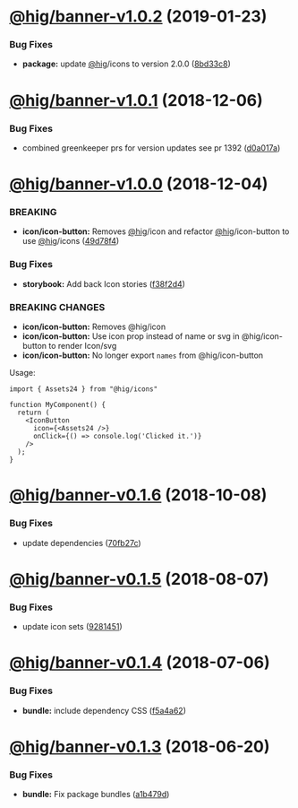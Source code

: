 # [@hig/banner-v1.0.2](https://github.com/Autodesk/hig/compare/@hig/banner@1.0.1...@hig/banner@1.0.2) (2019-01-23)


### Bug Fixes

* **package:** update [@hig](https://github.com/hig)/icons to version 2.0.0 ([8bd33c8](https://github.com/Autodesk/hig/commit/8bd33c8))

# [@hig/banner-v1.0.1](https://github.com/Autodesk/hig/compare/@hig/banner@1.0.0...@hig/banner@1.0.1) (2018-12-06)


### Bug Fixes

* combined greenkeeper prs for version updates see pr 1392 ([d0a017a](https://github.com/Autodesk/hig/commit/d0a017a))

# [@hig/banner-v1.0.0](https://github.com/Autodesk/hig/compare/@hig/banner@0.1.6...@hig/banner@1.0.0) (2018-12-04)


### BREAKING

* **icon/icon-button:** Removes [@hig](https://github.com/hig)/icon and refactor [@hig](https://github.com/hig)/icon-button to use [@hig](https://github.com/hig)/icons ([49d78f4](https://github.com/Autodesk/hig/commit/49d78f4))


### Bug Fixes

* **storybook:** Add back Icon stories ([f38f2d4](https://github.com/Autodesk/hig/commit/f38f2d4))


### BREAKING CHANGES

* **icon/icon-button:** Removes @hig/icon
* **icon/icon-button:** Use icon prop instead of name or svg in @hig/icon-button to render Icon/svg
* **icon/icon-button:** No longer export `names` from @hig/icon-button

Usage:
```
import { Assets24 } from "@hig/icons"

function MyComponent() {
  return (
    <IconButton
      icon={<Assets24 />}
      onClick={() => console.log('Clicked it.')}
    />
  );
}
```

# [@hig/banner-v0.1.6](https://github.com/Autodesk/hig/compare/@hig/banner@0.1.5...@hig/banner@0.1.6) (2018-10-08)


### Bug Fixes

* update dependencies ([70fb27c](https://github.com/Autodesk/hig/commit/70fb27c))

# [@hig/banner-v0.1.5](https://github.com/Autodesk/hig/compare/@hig/banner@0.1.4...@hig/banner@0.1.5) (2018-08-07)


### Bug Fixes

* update icon sets ([9281451](https://github.com/Autodesk/hig/commit/9281451))

<a name="@hig/banner-v0.1.4"></a>
# [@hig/banner-v0.1.4](https://github.com/Autodesk/hig/compare/@hig/banner@0.1.3...@hig/banner@0.1.4) (2018-07-06)


### Bug Fixes

* **bundle:** include dependency CSS ([f5a4a62](https://github.com/Autodesk/hig/commit/f5a4a62))

<a name="@hig/banner-v0.1.3"></a>
# [@hig/banner-v0.1.3](https://github.com/Autodesk/hig/compare/@hig/banner@0.1.2...@hig/banner@0.1.3) (2018-06-20)


### Bug Fixes

* **bundle:** Fix package bundles ([a1b479d](https://github.com/Autodesk/hig/commit/a1b479d))
